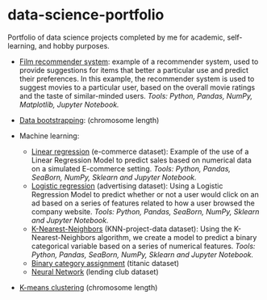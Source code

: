  # data-science-portfolio
Portfolio of data science projects completed by me for academic, self-learning, and hobby purposes.

- [Film recommender system](film-recommender-system): example of a recommender system, used to provide suggestions for items that better a particular use and predict their preferences. In this example, the recommender system is used to suggest movies to a particular user, based on the overall movie ratings and the taste of similar-minded users. *Tools: Python, Pandas, NumPy, Matplotlib, Jupyter Notebook.*
- [Data bootstrapping](data-bootstrapping): (chromosome length)

- Machine learning:
  - [Linear regression](ecommerce-linear-regression/Main.ipynb) (e-commerce dataset): Example of the use of a Linear Regression Model to predict sales based on numerical data on a simulated E-commerce setting. *Tools: Python, Pandas, SeaBorn, NumPy, Sklearn and Jupyter Notebook.*
  - [Logistic regression](advertising-logistic-regression/Main.ipynb) (advertising dataset): Using a Logistic Regression Model to predict whether or not a user would click on an ad based on a series of features related to how a user browsed the company website. *Tools: Python, Pandas, SeaBorn, NumPy, Sklearn and Jupyter Notebook.*
  - [K-Nearest-Neighbors](advertising-logistic-regression/Main.ipynb) (KNN-project-data dataset): Using the K-Nearest-Neighbors algorithm, we create a model to predict a binary categorical variable based on a series of numerical features. *Tools: Python, Pandas, SeaBorn, NumPy, Sklearn and Jupyter Notebook.*
  - [Binary category assignment]() (titanic dataset)
  - [Neural Network]() (lending club dataset)
- [K-means clustering]() (chromosome length)
